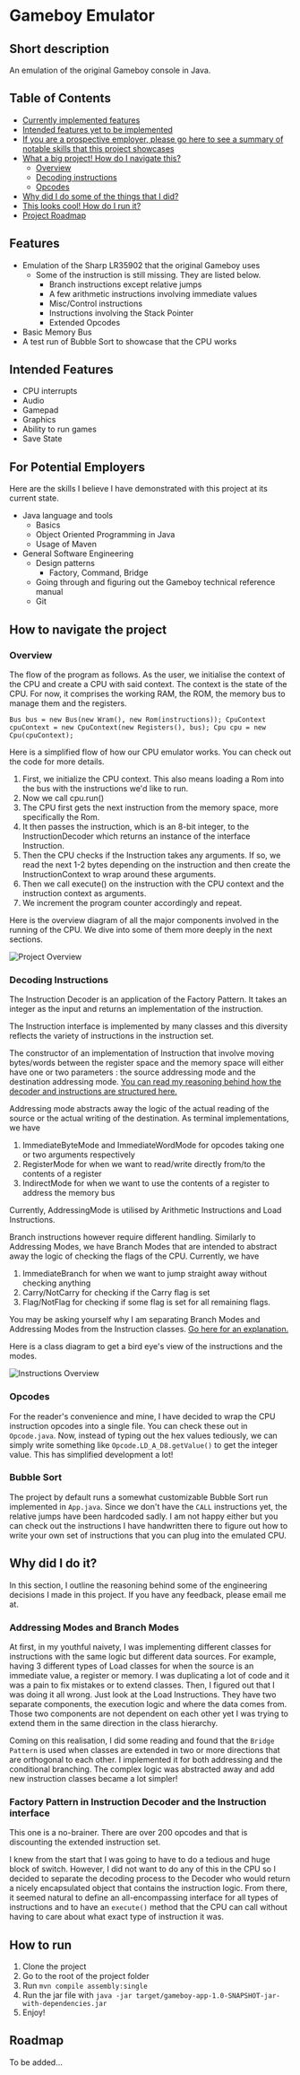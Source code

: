 # Gameboy Emulator

## Short description
An emulation of the original Gameboy console in Java.

## Table of Contents
- [Currently implemented features](#features)
- [Intended features yet to be implemented](#intended-features)
- [If you are a prospective employer, please go here to see a summary of notable skills that this project showcases](#for-potential-employers)
- [What a big project! How do I navigate this?](#how-to-navigate-the-project)
  + [Overview](#overview)
  + [Decoding instructions](#decoding-instructions)
  + [Opcodes](#opcodes)
- [Why did I do some of the things that I did?](#why-did-I-do-it?)
- [This looks cool! How do I run it?](#how-to-run)
- [Project Roadmap](#roadmap)

## Features
- Emulation of the Sharp LR35902 that the original Gameboy uses
  + Some of the instruction is still missing. They are listed below.
    - Branch instructions except relative jumps
    - A few arithmetic instructions involving immediate values
    - Misc/Control instructions
    - Instructions involving the Stack Pointer
    - Extended Opcodes
- Basic Memory Bus
- A test run of Bubble Sort to showcase that the CPU works

## Intended Features
- CPU interrupts
- Audio
- Gamepad
- Graphics
- Ability to run games
- Save State

## For Potential Employers
Here are the skills I believe I have demonstrated with this project at its current state.
- Java language and tools
  + Basics
  + Object Oriented Programming in Java
  + Usage of Maven
- General Software Engineering
  + Design patterns
    - Factory, Command, Bridge
  + Going through and figuring out the Gameboy technical reference manual
  + Git


## How to navigate the project
### Overview
The flow of the program as follows.
As the user, we initialise the context of the CPU and create a CPU with said context.
The context is the state of the CPU. For now, it comprises the working RAM, the ROM, the memory bus to manage them and the registers.

`
Bus bus = new Bus(new Wram(), new Rom(instructions));
CpuContext cpuContext = new CpuContext(new Registers(), bus);
Cpu cpu = new Cpu(cpuContext);
`

Here is a simplified flow of how our CPU emulator works. You can check out the code for more details.

1. First, we initialize the CPU context. This also means loading a Rom into the bus with the instructions we'd like to run.
2. Now we call cpu.run()
3. The CPU first gets the next instruction from the memory space, more specifically the Rom.
4. It then passes the instruction, which is an 8-bit integer, to the InstructionDecoder which returns an instance of the interface Instruction.
5. Then the CPU checks if the Instruction takes any arguments. If so, we read the next 1-2 bytes depending on the instruction and then create the InstructionContext to wrap around these arguments.
6. Then we call execute() on the instruction with the CPU context and the instruction context as arguments.
7. We increment the program counter accordingly and repeat.

Here is the overview diagram of all the major components involved in the running of the CPU.
We dive into some of them more deeply in the next sections.

![Project Overview](./images/overview.png)

### Decoding Instructions

The Instruction Decoder is an application of the Factory Pattern.
It takes an integer as the input and returns an implementation of the instruction.

The Instruction interface is implemented by many classes and this diversity reflects the variety of instructions in the instruction set.

The constructor of an implementation of Instruction that involve moving bytes/words between the register space and the memory space will either have one or two parameters : the source addressing mode and the destination addressing mode.
[You can read my reasoning behind how the decoder and instructions are structured here.](#factory-pattern-in-instruction-decoder-and-the-instruction-interface)

Addressing mode abstracts away the logic of the actual reading of the source or the actual writing of the destination.
As terminal implementations, we have
1. ImmediateByteMode and ImmediateWordMode for opcodes taking one or two arguments respectively
2. RegisterMode for when we want to read/write directly from/to the contents of a register
3. IndirectMode for when we want to use the contents of a register to address the memory bus

Currently, AddressingMode is utilised by Arithmetic Instructions and Load Instructions.

Branch instructions however require different handling. Similarly to Addressing Modes, we have Branch Modes that are intended to abstract away the logic of checking the flags of the CPU.
Currently, we have
1. ImmediateBranch for when we want to jump straight away without checking anything
2. Carry/NotCarry for checking if the Carry flag is set
3. Flag/NotFlag for checking if some flag is set for all remaining flags.

You may be asking yourself why I am separating Branch Modes and Addressing Modes from the Instruction classes. [Go here for an explanation.](#addressing-modes-and-branch-modes)

Here is a class diagram to get a bird eye's view of the instructions and the modes.

![Instructions Overview](./images/instructions.png)

### Opcodes

For the reader's convenience and mine, I have decided to wrap the CPU instruction opcodes into a single file. You can check these out in `Opcode.java`.
Now, instead of typing out the hex values tediously, we can simply write something like `Opcode.LD_A_D8.getValue()` to get the integer value.
This has simplified development a lot!

### Bubble Sort

The project by default runs a somewhat customizable Bubble Sort run implemented in `App.java`.
Since we don't have the `CALL` instructions yet, the relative jumps have been hardcoded sadly.
I am not happy either but you can check out the instructions I have handwritten there to figure out how to write your own set of instructions that you can plug into the emulated CPU.

## Why did I do it?
In this section, I outline the reasoning behind some of the engineering decisions I made in this project. If you have any feedback, please email me at.

### Addressing Modes and Branch Modes

At first, in my youthful naivety, I was implementing different classes for instructions with the same logic but different data sources. For example, having 3 different types of Load classes for when the source is an immediate value, a register or memory.
I was duplicating a lot of code and it was a pain to fix mistakes or to extend classes.
Then, I figured out that I was doing it all wrong.
Just look at the Load Instructions.
They have two separate components, the execution logic and where the data comes from.
Those two components are not dependent on each other yet I was trying to extend them in the same direction in the class hierarchy.

Coming on this realisation, I did some reading and found that the `Bridge Pattern` is used when classes are extended in two or more directions that are orthogonal to each other.
I implemented it for both addressing and the conditional branching. The complex logic was abstracted away and add new instruction classes became a lot simpler!

### Factory Pattern in Instruction Decoder and the Instruction interface
This one is a no-brainer. There are over 200 opcodes and that is discounting the extended instruction set.

I knew from the start that I was going to have to do a tedious and huge block of switch.
However, I did not want to do any of this in the CPU so I decided to separate the decoding process to the Decoder who would return a nicely encapsulated object that contains the instruction logic. From there, it seemed natural to define an all-encompassing interface for all types of instructions and to have an `execute()` method that the CPU can call without having to care about what exact type of instruction it was.


## How to run

1. Clone the project
2. Go to the root of the project folder
3. Run `mvn compile assembly:single`
4. Run the jar file with `java -jar target/gameboy-app-1.0-SNAPSHOT-jar-with-dependencies.jar`
5. Enjoy!

## Roadmap
To be added...
